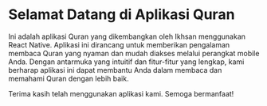 # Selamat Datang di Aplikasi Quran

Ini adalah aplikasi Quran yang dikembangkan oleh Ikhsan menggunakan React Native. Aplikasi ini dirancang untuk memberikan pengalaman membaca Quran yang nyaman dan mudah diakses melalui perangkat mobile Anda. Dengan antarmuka yang intuitif dan fitur-fitur yang lengkap, kami berharap aplikasi ini dapat membantu Anda dalam membaca dan memahami Quran dengan lebih baik.

Terima kasih telah menggunakan aplikasi kami. Semoga bermanfaat!
